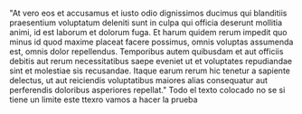 "At vero eos et accusamus et iusto odio dignissimos ducimus qui blanditiis praesentium voluptatum deleniti 
sunt in culpa qui officia deserunt mollitia animi, id est laborum et dolorum fuga. Et harum quidem rerum 
impedit quo minus id quod maxime placeat facere possimus, omnis voluptas assumenda est, omnis dolor 
repellendus. Temporibus autem quibusdam et aut officiis debitis aut rerum necessitatibus saepe eveniet ut et
 voluptates repudiandae sint et molestiae sis recusandae. Itaque earum rerum hic tenetur a sapiente delectus,
  ut aut reiciendis voluptatibus maiores alias consequatur aut perferendis doloribus asperiores repellat."
  Todo el texto colocado 
  no se si tiene un limite este ttexro
  vamos a hacer la prueba
  
